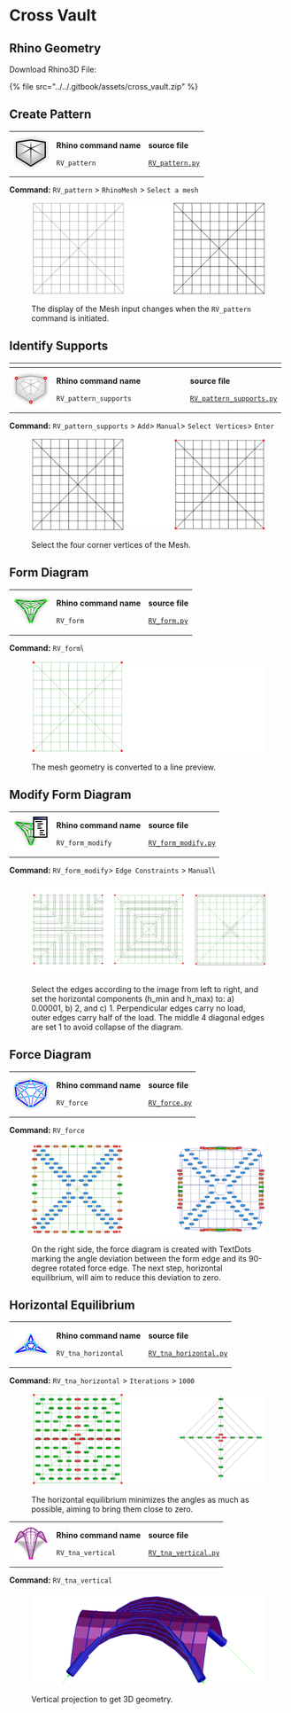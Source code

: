 # Cross Vault



## Rhino Geometry

Download Rhino3D File:

{% file src="../../.gitbook/assets/cross_vault.zip" %}

## Create Pattern

|                                                                                  |                                                                          |                                                                                                                  |
| -------------------------------------------------------------------------------- | ------------------------------------------------------------------------ | ---------------------------------------------------------------------------------------------------------------- |
| <img src="../../.gitbook/assets/RV_pattern (2).svg" alt="" data-size="original"> | <p><strong>Rhino command name</strong></p><p><code>RV_pattern</code></p> | <p><strong>source file</strong></p><p><a href="../../../plugin/RV_pattern.py"><code>RV_pattern.py</code></a></p> |

**Command:** `RV_pattern` > `RhinoMesh` > `Select a mesh`

<figure><img src="../../.gitbook/assets/cross_vault_0.jpg" alt=""><figcaption><p>The display of the Mesh input changes when the <code>RV_pattern</code> command is initiated.</p></figcaption></figure>



## Identify Supports

<table><thead><tr><th></th><th width="228"></th><th></th></tr></thead><tbody><tr><td> <img src="../../.gitbook/assets/RV_supports (2).svg" alt=""></td><td><p><strong>Rhino command name</strong></p><p><code>RV_pattern_supports</code></p></td><td><p><strong>source file</strong></p><p><a href="../../../plugin/RV_pattern_supports.py"><code>RV_pattern_supports.py</code></a></p></td></tr></tbody></table>

**Command:** `RV_pattern_supports` > `Add`> `Manual`> `Select Vertices`> `Enter`

<figure><img src="../../.gitbook/assets/cross_vault_1.jpg" alt=""><figcaption><p>Select the four corner vertices of the Mesh.</p></figcaption></figure>



## Form Diagram

|                                                                                      |                                                                       |                                                                                                            |
| ------------------------------------------------------------------------------------ | --------------------------------------------------------------------- | ---------------------------------------------------------------------------------------------------------- |
| <img src="../../.gitbook/assets/RV_FormDiagram (1).svg" alt="" data-size="original"> | <p><strong>Rhino command name</strong></p><p><code>RV_form</code></p> | <p><strong>source file</strong></p><p><a href="../../../plugin/RV_form.py"><code>RV_form.py</code></a></p> |

**Command:** `RV_form`\


<figure><img src="../../.gitbook/assets/barrel_vault_3 (1).jpg" alt=""><figcaption><p>The mesh geometry is converted to a line preview.</p></figcaption></figure>

## Modify Form Diagram

|                                                                                             |                                                                              |                                                                                                                          |
| ------------------------------------------------------------------------------------------- | ---------------------------------------------------------------------------- | ------------------------------------------------------------------------------------------------------------------------ |
| <img src="../../.gitbook/assets/RV_FormDiagram-modify (1).svg" alt="" data-size="original"> | <p><strong>Rhino command name</strong></p><p><code>RV_form_modify</code></p> | <p><strong>source file</strong></p><p><a href="../../../plugin/RV_form_modify.py"><code>RV_form_modify.py</code></a></p> |

**Command:** `RV_form_modify`> `Edge Constraints` > `Manual`\


<figure><img src="../../.gitbook/assets/barrel_vault_4.jpg" alt=""><figcaption><p>Select the edges according to the image from left to right, and set the horizontal components (h_min and h_max) to: a) 0.00001, b) 2, and c) 1. Perpendicular edges carry no load, outer edges carry half of the load. The middle 4 diagonal edges are set 1 to avoid collapse of the diagram.</p></figcaption></figure>

## Force Diagram

|                                                                                       |                                                                        |                                                                                                              |
| ------------------------------------------------------------------------------------- | ---------------------------------------------------------------------- | ------------------------------------------------------------------------------------------------------------ |
| <img src="../../.gitbook/assets/RV_ForceDiagram (1).svg" alt="" data-size="original"> | <p><strong>Rhino command name</strong></p><p><code>RV_force</code></p> | <p><strong>source file</strong></p><p><a href="../../../plugin/RV_force.py"><code>RV_force.py</code></a></p> |

**Command:** `RV_force`

<figure><img src="../../.gitbook/assets/barrel_vault_5 (1).jpg" alt=""><figcaption><p>On the right side, the force diagram is created with TextDots marking the angle deviation between the form edge and its 90-degree rotated force edge. The next step, horizontal equilibrium, will aim to reduce this deviation to zero.</p></figcaption></figure>

## Horizontal Equilibrium

|                                                                                        |                                                                                 |                                                                                                                                |
| -------------------------------------------------------------------------------------- | ------------------------------------------------------------------------------- | ------------------------------------------------------------------------------------------------------------------------------ |
| <img src="../../.gitbook/assets/RV_horizontal-eq (1).svg" alt="" data-size="original"> | <p><strong>Rhino command name</strong></p><p><code>RV_tna_horizontal</code></p> | <p><strong>source file</strong></p><p><a href="../../../plugin/RV_tna_horizontal.py"><code>RV_tna_horizontal.py</code></a></p> |

**Command:** `RV_tna_horizontal` > `Iterations` > `1000`

<figure><img src="../../.gitbook/assets/barrel_vault_6 (1).jpg" alt=""><figcaption><p>The horizontal equilibrium minimizes the angles as much as possible, aiming to bring them close to zero.</p></figcaption></figure>

|                                                                                      |                                                                               |                                                                                                                            |
| ------------------------------------------------------------------------------------ | ----------------------------------------------------------------------------- | -------------------------------------------------------------------------------------------------------------------------- |
| <img src="../../.gitbook/assets/RV_vertical-eq (1).svg" alt="" data-size="original"> | <p><strong>Rhino command name</strong></p><p><code>RV_tna_vertical</code></p> | <p><strong>source file</strong></p><p><a href="../../../plugin/RV_tna_vertical.py"><code>RV_tna_vertical.py</code></a></p> |

**Command:** `RV_tna_vertical`&#x20;

<figure><img src="../../.gitbook/assets/barrel_vault_7.jpg" alt=""><figcaption><p>Vertical projection to get 3D geometry.</p></figcaption></figure>
